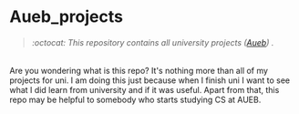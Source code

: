 # Aueb_projects
> ###### :octocat: This repository contains all university projects  ([Aueb](https://www.aueb.gr/)) .

Are you wondering what is this repo? It's nothing more than all of my projects for uni.
I am doing this just because when I finish uni I want to see what I did learn from university and if it was useful.
Apart from that, this repo may be helpful to somebody who starts studying CS at AUEB.

